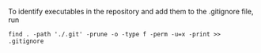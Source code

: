 To identify executables in the repository and add them to the .gitignore file, run

```
find . -path './.git' -prune -o -type f -perm -u=x -print >> .gitignore
```
